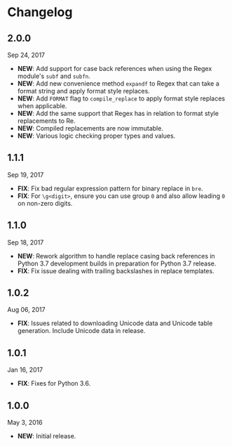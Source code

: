 # Changelog

## 2.0.0

Sep 24, 2017

- **NEW**: Add support for case back references when using the Regex module's `subf` and `subfn`.
- **NEW**: Add new convenience method `expandf` to Regex that can take a format string and apply format style replaces.
- **NEW**: Add `FORMAT` flag to `compile_replace` to apply format style replaces when applicable.
- **NEW**: Add the same support that Regex has in relation to format style replacements to Re.
- **NEW**: Compiled replacements are now immutable.
- **NEW**: Various logic checking proper types and values.

## 1.1.1

Sep 19, 2017

- **FIX**: Fix bad regular expression pattern for binary replace in `bre`.
- **FIX**: For `\g<digit>`, ensure you can use group `0` and also allow leading `0` on non-zero digits.

## 1.1.0

Sep 18, 2017

- **NEW**: Rework algorithm to handle replace casing back references in Python 3.7 development builds in preparation for Python 3.7 release.
- **FIX**: Fix issue dealing with trailing backslashes in replace templates.

## 1.0.2

Aug 06, 2017

- **FIX**: Issues related to downloading Unicode data and Unicode table generation. Include Unicode data in release.

## 1.0.1

Jan 16, 2017

- **FIX**: Fixes for Python 3.6.

## 1.0.0

May 3, 2016

- **NEW**: Initial release.
